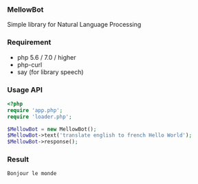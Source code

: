 ### MellowBot
Simple library for Natural Language Processing

### Requirement
* php 5.6 / 7.0 / higher
* php-curl
* say (for library speech)

### Usage API

```php
<?php
require 'app.php';
require 'loader.php';

$MellowBot = new MellowBot();
$MellowBot->text('translate english to french Hello World');
$MellowBot->response();
```

### Result
```console
Bonjour le monde
```

